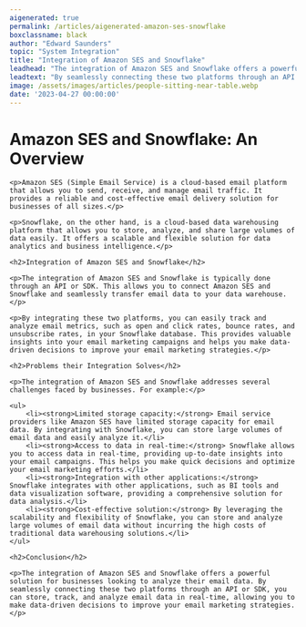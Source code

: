 ```yaml
---
aigenerated: true
permalink: /articles/aigenerated-amazon-ses-snowflake
boxclassname: black
author: "Edward Saunders"
topic: "System Integration"
title: "Integration of Amazon SES and Snowflake"
leadhead: "The integration of Amazon SES and Snowflake offers a powerful solution for businesses looking to analyze their email data"
leadtext: "By seamlessly connecting these two platforms through an API or SDK, you can store, track, and analyze email data in real-time, allowing you to make data-driven decisions to improve your email marketing strategies."
image: /assets/images/articles/people-sitting-near-table.webp
date: '2023-04-27 00:00:00'
---
```

<div class="arttext">
	<h1>Amazon SES and Snowflake: An Overview</h1>

	<p>Amazon SES (Simple Email Service) is a cloud-based email platform that allows you to send, receive, and manage email traffic. It provides a reliable and cost-effective email delivery solution for businesses of all sizes.</p>

	<p>Snowflake, on the other hand, is a cloud-based data warehousing platform that allows you to store, analyze, and share large volumes of data easily. It offers a scalable and flexible solution for data analytics and business intelligence.</p>

	<h2>Integration of Amazon SES and Snowflake</h2>

	<p>The integration of Amazon SES and Snowflake is typically done through an API or SDK. This allows you to connect Amazon SES and Snowflake and seamlessly transfer email data to your data warehouse.</p>

	<p>By integrating these two platforms, you can easily track and analyze email metrics, such as open and click rates, bounce rates, and unsubscribe rates, in your Snowflake database. This provides valuable insights into your email marketing campaigns and helps you make data-driven decisions to improve your email marketing strategies.</p>

	<h2>Problems their Integration Solves</h2>

	<p>The integration of Amazon SES and Snowflake addresses several challenges faced by businesses. For example:</p>

	<ul>
		<li><strong>Limited storage capacity:</strong> Email service providers like Amazon SES have limited storage capacity for email data. By integrating with Snowflake, you can store large volumes of email data and easily analyze it.</li>
		<li><strong>Access to data in real-time:</strong> Snowflake allows you to access data in real-time, providing up-to-date insights into your email campaigns. This helps you make quick decisions and optimize your email marketing efforts.</li>
		<li><strong>Integration with other applications:</strong> Snowflake integrates with other applications, such as BI tools and data visualization software, providing a comprehensive solution for data analysis.</li>
		<li><strong>Cost-effective solution:</strong> By leveraging the scalability and flexibility of Snowflake, you can store and analyze large volumes of email data without incurring the high costs of traditional data warehousing solutions.</li>
	</ul>

	<h2>Conclusion</h2>

	<p>The integration of Amazon SES and Snowflake offers a powerful solution for businesses looking to analyze their email data. By seamlessly connecting these two platforms through an API or SDK, you can store, track, and analyze email data in real-time, allowing you to make data-driven decisions to improve your email marketing strategies.</p>

</div>
